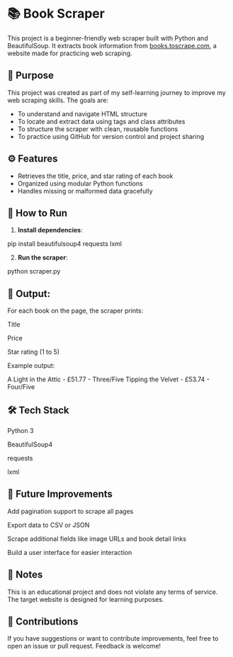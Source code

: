 # 📚 Book Scraper

This project is a beginner-friendly web scraper built with Python and BeautifulSoup. It extracts book information from [books.toscrape.com](https://books.toscrape.com), a website made for practicing web scraping.

## 🧠 Purpose

This project was created as part of my self-learning journey to improve my web scraping skills. The goals are:
- To understand and navigate HTML structure
- To locate and extract data using tags and class attributes
- To structure the scraper with clean, reusable functions
- To practice using GitHub for version control and project sharing

## ⚙️ Features

- Retrieves the title, price, and star rating of each book
- Organized using modular Python functions
- Handles missing or malformed data gracefully

## 🚀 How to Run

1. **Install dependencies**:

pip install beautifulsoup4 requests lxml

2. **Run the scraper**:

python scraper.py

## 📄 **Output**:
For each book on the page, the scraper prints:

Title

Price

Star rating (1 to 5)

Example output:

A Light in the Attic - £51.77 - Three/Five
Tipping the Velvet - £53.74 - Four/Five

## 🛠 **Tech Stack**
Python 3

BeautifulSoup4

requests

lxml

## 🔭 **Future Improvements**
Add pagination support to scrape all pages

Export data to CSV or JSON

Scrape additional fields like image URLs and book detail links

Build a user interface for easier interaction

## 📌 **Notes**
This is an educational project and does not violate any terms of service. The target website is designed for learning purposes.

## 🤝 **Contributions**
If you have suggestions or want to contribute improvements, feel free to open an issue or pull request. Feedback is welcome!